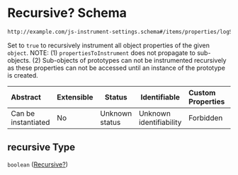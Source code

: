 # Recursive? Schema

```txt
http://example.com/js-instrument-settings.schema#/items/properties/logSettings/properties/recursive
```

Set to `true` to recursively instrument all object properties of the given `object`. NOTE: (1) `propertiesToInstrument` does not propagate to sub-objects. (2) Sub-objects of prototypes can not be instrumented recursively as these properties can not be accessed until an instance of the prototype is created.


| Abstract            | Extensible | Status         | Identifiable            | Custom Properties | Additional Properties | Access Restrictions | Defined In                                                                                                      |
| :------------------ | ---------- | -------------- | ----------------------- | :---------------- | --------------------- | ------------------- | --------------------------------------------------------------------------------------------------------------- |
| Can be instantiated | No         | Unknown status | Unknown identifiability | Forbidden         | Allowed               | none                | [js_instrument_settings.schema.json\*](../../schemas/js_instrument_settings.schema.json "open original schema") |

## recursive Type

`boolean` ([Recursive?](js_instrument_settings-settings-objects-properties-log-settings-properties-recursive.md))
